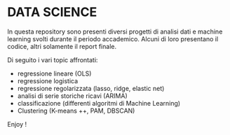 # DATA SCIENCE


In questa repository sono presenti diversi progetti di analisi dati e machine learning svolti durante il periodo accademico.
Alcuni di loro presentano il codice, altri solamente il report finale.

Di seguito i vari topic affrontati:

- regressione lineare (OLS)
- regressione logistica 
- regressione regolarizzata (lasso, ridge, elastic net)
- analisi di serie storiche ricavi (ARIMA)
- classificazione (differenti algoritmi di Machine Learning)
- Clustering (K-means ++, PAM, DBSCAN)


Enjoy !
